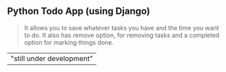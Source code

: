 ## Python Todo App (using Django)

> It allows you to save whatever tasks you have and the time you want to do.
  It also has remove option, for removing tasks and a completed option for marking things done.
  
<table><tr><td>"still under development"</td></tr></table>
